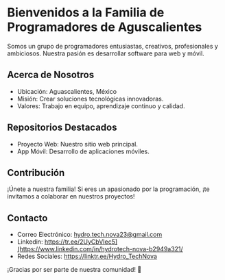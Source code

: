 # Bienvenidos a la Familia de Programadores de Aguscalientes

Somos un grupo de programadores entusiastas, creativos, profesionales y ambiciosos. Nuestra pasión es desarrollar software para web y móvil.

## Acerca de Nosotros

- Ubicación: Aguascalientes, México
- Misión: Crear soluciones tecnológicas innovadoras.
- Valores: Trabajo en equipo, aprendizaje continuo y calidad.

## Repositorios Destacados

- Proyecto Web: Nuestro sitio web principal.
- App Móvil: Desarrollo de aplicaciones móviles.

## Contribución

¡Únete a nuestra familia! Si eres un apasionado por la programación, ¡te invitamos a colaborar en nuestros proyectos!

## Contacto

- Correo Electrónico: hydro.tech.nova23@gmail.com
- Linkedin: https://tr.ee/2UyCbVIec5](https://www.linkedin.com/in/hydrotech-nova-b2949a321/
- Redes Sociales: https://linktr.ee/Hydro_TechNova

¡Gracias por ser parte de nuestra comunidad! 🚀
